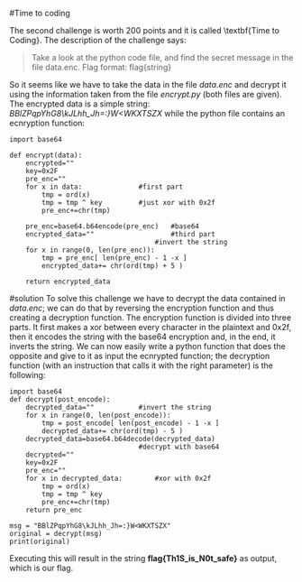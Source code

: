#Time to coding

The second challenge is worth 200 points and it is called \textbf{Time to Coding}. The description of the challenge says:

>Take a look at the python code file, and find the secret message in the file data.enc.
>Flag format: flag{string}

So it seems like we have to take the data in the file *data.enc* and decrypt it using the information taken from the file *encrypt.py* (both files are given). The encrypted data is a simple string: *BBlZPqpYhG8\kJLhh\_Jh=:\}W<WKXTSZX* while the python file contains an ecnryption function:
```
import base64

def encrypt(data): 
    encrypted=""
    key=0x2F
    pre_enc=""
    for x in data:              #first part
        tmp = ord(x) 
        tmp = tmp ^ key         #just xor with 0x2f
        pre_enc+=chr(tmp)           

    pre_enc=base64.b64encode(pre_enc)   #base64
    encrypted_data=""                   #third part
                                    #invert the string
    for x in range(0, len(pre_enc)):    
        tmp = pre_enc[ len(pre_enc) - 1 -x ]    
        encrypted_data+= chr(ord(tmp) + 5 )
           
    return encrypted_data

```

#solution
To solve this challenge we have to decrypt the data contained in *data.enc*; we can do that by reversing the encryption function and thus creating a decryption function.
The encryption function is divided into three parts. It first makes a xor between every character in the plaintext and 0x2f, then it encodes the string with the base64 encryption and, in the end, it inverts the string.
We can now easily write a python function that does the opposite and give to it as input the ecnrypted function; the decryption function (with an instruction that calls it with the right parameter) is the following:

```
import base64
def decrypt(post_encode):
    decrypted_data=""           #invert the string
    for x in range(0, len(post_encode)):
        tmp = post_encode[ len(post_encode) - 1 -x ]    
        decrypted_data+= chr(ord(tmp) - 5 )
    decrypted_data=base64.b64decode(decrypted_data)
                                #decrypt with base64
    decrypted=""
    key=0x2F
    pre_enc=""
    for x in decrypted_data:        #xor with 0x2f
        tmp = ord(x) 
        tmp = tmp ^ key
        pre_enc+=chr(tmp)
    return pre_enc

msg = "BBlZPqpYhG8\kJLhh_Jh=:}W<WKXTSZX"
original = decrypt(msg)
print(original)
```

Executing this will result in the string **flag{Th1S_is_N0t_safe}** as output, which is our flag.
